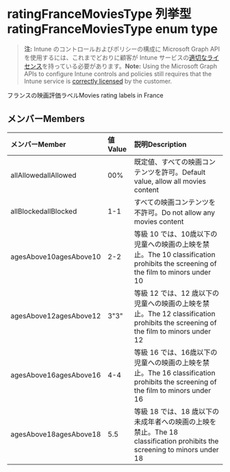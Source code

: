 # <a name="ratingfrancemoviestype-enum-type"></a><span data-ttu-id="b2c96-101">ratingFranceMoviesType 列挙型</span><span class="sxs-lookup"><span data-stu-id="b2c96-101">ratingFranceMoviesType enum type</span></span>

> <span data-ttu-id="b2c96-102">**注:** Intune のコントロールおよびポリシーの構成に Microsoft Graph API を使用するには、これまでどおりに顧客が Intune サービスの[適切なライセンス](https://go.microsoft.com/fwlink/?linkid=839381)を持っている必要があります。</span><span class="sxs-lookup"><span data-stu-id="b2c96-102">**Note:** Using the Microsoft Graph APIs to configure Intune controls and policies still requires that the Intune service is [correctly licensed](https://go.microsoft.com/fwlink/?linkid=839381) by the customer.</span></span>

<span data-ttu-id="b2c96-103">フランスの映画評価ラベル</span><span class="sxs-lookup"><span data-stu-id="b2c96-103">Movies rating labels in France</span></span>
## <a name="members"></a><span data-ttu-id="b2c96-104">メンバー</span><span class="sxs-lookup"><span data-stu-id="b2c96-104">Members</span></span>
|<span data-ttu-id="b2c96-105">メンバー</span><span class="sxs-lookup"><span data-stu-id="b2c96-105">Member</span></span>|<span data-ttu-id="b2c96-106">値</span><span class="sxs-lookup"><span data-stu-id="b2c96-106">Value</span></span>|<span data-ttu-id="b2c96-107">説明</span><span class="sxs-lookup"><span data-stu-id="b2c96-107">Description</span></span>|
|:---|:---|:---|
|<span data-ttu-id="b2c96-108">allAllowed</span><span class="sxs-lookup"><span data-stu-id="b2c96-108">allAllowed</span></span>|<span data-ttu-id="b2c96-109">0</span><span class="sxs-lookup"><span data-stu-id="b2c96-109">0%</span></span>|<span data-ttu-id="b2c96-110">既定値、すべての映画コンテンツを許可。</span><span class="sxs-lookup"><span data-stu-id="b2c96-110">Default value, allow all movies content</span></span>|
|<span data-ttu-id="b2c96-111">allBlocked</span><span class="sxs-lookup"><span data-stu-id="b2c96-111">allBlocked</span></span>|<span data-ttu-id="b2c96-112">1</span><span class="sxs-lookup"><span data-stu-id="b2c96-112">-1</span></span>|<span data-ttu-id="b2c96-113">すべての映画コンテンツを不許可。</span><span class="sxs-lookup"><span data-stu-id="b2c96-113">Do not allow any movies content</span></span>|
|<span data-ttu-id="b2c96-114">agesAbove10</span><span class="sxs-lookup"><span data-stu-id="b2c96-114">agesAbove10</span></span>|<span data-ttu-id="b2c96-115">2</span><span class="sxs-lookup"><span data-stu-id="b2c96-115">-2</span></span>|<span data-ttu-id="b2c96-116">等級 10 では、10歳以下の児童への映画の上映を禁止。</span><span class="sxs-lookup"><span data-stu-id="b2c96-116">The 10 classification prohibits the screening of the film to minors under 10</span></span>|
|<span data-ttu-id="b2c96-117">agesAbove12</span><span class="sxs-lookup"><span data-stu-id="b2c96-117">agesAbove12</span></span>|<span data-ttu-id="b2c96-118">3</span><span class="sxs-lookup"><span data-stu-id="b2c96-118">"3"</span></span>|<span data-ttu-id="b2c96-119">等級 12 では、12 歳以下の児童への映画の上映を禁止。</span><span class="sxs-lookup"><span data-stu-id="b2c96-119">The 12 classification prohibits the screening of the film to minors under 12</span></span>|
|<span data-ttu-id="b2c96-120">agesAbove16</span><span class="sxs-lookup"><span data-stu-id="b2c96-120">agesAbove16</span></span>|<span data-ttu-id="b2c96-121">4</span><span class="sxs-lookup"><span data-stu-id="b2c96-121">-4</span></span>|<span data-ttu-id="b2c96-122">等級 16 では、16歳以下の児童への映画の上映を禁止。</span><span class="sxs-lookup"><span data-stu-id="b2c96-122">The 16 classification prohibits the screening of the film to minors under 16</span></span>|
|<span data-ttu-id="b2c96-123">agesAbove18</span><span class="sxs-lookup"><span data-stu-id="b2c96-123">agesAbove18</span></span>|<span data-ttu-id="b2c96-124">5</span><span class="sxs-lookup"><span data-stu-id="b2c96-124">.5</span></span>|<span data-ttu-id="b2c96-125">等級 18 では、18 歳以下の未成年者への映画の上映を禁止。</span><span class="sxs-lookup"><span data-stu-id="b2c96-125">The 18 classification prohibits the screening to minors under 18</span></span>|








